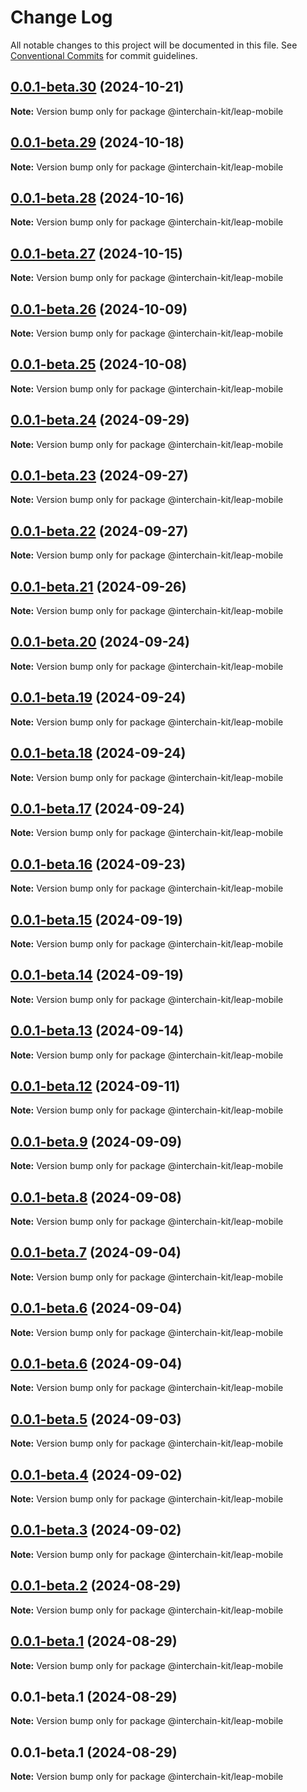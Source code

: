 # Change Log

All notable changes to this project will be documented in this file.
See [Conventional Commits](https://conventionalcommits.org) for commit guidelines.

## [0.0.1-beta.30](https://github.com/interchain-kit/leap-mobile/compare/@interchain-kit/leap-mobile@0.0.1-beta.29...@interchain-kit/leap-mobile@0.0.1-beta.30) (2024-10-21)

**Note:** Version bump only for package @interchain-kit/leap-mobile

## [0.0.1-beta.29](https://github.com/interchain-kit/leap-mobile/compare/@interchain-kit/leap-mobile@0.0.1-beta.28...@interchain-kit/leap-mobile@0.0.1-beta.29) (2024-10-18)

**Note:** Version bump only for package @interchain-kit/leap-mobile

## [0.0.1-beta.28](https://github.com/interchain-kit/leap-mobile/compare/@interchain-kit/leap-mobile@0.0.1-beta.27...@interchain-kit/leap-mobile@0.0.1-beta.28) (2024-10-16)

**Note:** Version bump only for package @interchain-kit/leap-mobile

## [0.0.1-beta.27](https://github.com/interchain-kit/leap-mobile/compare/@interchain-kit/leap-mobile@0.0.1-beta.26...@interchain-kit/leap-mobile@0.0.1-beta.27) (2024-10-15)

**Note:** Version bump only for package @interchain-kit/leap-mobile

## [0.0.1-beta.26](https://github.com/interchain-kit/leap-mobile/compare/@interchain-kit/leap-mobile@0.0.1-beta.25...@interchain-kit/leap-mobile@0.0.1-beta.26) (2024-10-09)

**Note:** Version bump only for package @interchain-kit/leap-mobile

## [0.0.1-beta.25](https://github.com/interchain-kit/leap-mobile/compare/@interchain-kit/leap-mobile@0.0.1-beta.24...@interchain-kit/leap-mobile@0.0.1-beta.25) (2024-10-08)

**Note:** Version bump only for package @interchain-kit/leap-mobile

## [0.0.1-beta.24](https://github.com/interchain-kit/leap-mobile/compare/@interchain-kit/leap-mobile@0.0.1-beta.23...@interchain-kit/leap-mobile@0.0.1-beta.24) (2024-09-29)

**Note:** Version bump only for package @interchain-kit/leap-mobile

## [0.0.1-beta.23](https://github.com/interchain-kit/leap-mobile/compare/@interchain-kit/leap-mobile@0.0.1-beta.22...@interchain-kit/leap-mobile@0.0.1-beta.23) (2024-09-27)

**Note:** Version bump only for package @interchain-kit/leap-mobile

## [0.0.1-beta.22](https://github.com/interchain-kit/leap-mobile/compare/@interchain-kit/leap-mobile@0.0.1-beta.21...@interchain-kit/leap-mobile@0.0.1-beta.22) (2024-09-27)

**Note:** Version bump only for package @interchain-kit/leap-mobile

## [0.0.1-beta.21](https://github.com/interchain-kit/leap-mobile/compare/@interchain-kit/leap-mobile@0.0.1-beta.20...@interchain-kit/leap-mobile@0.0.1-beta.21) (2024-09-26)

**Note:** Version bump only for package @interchain-kit/leap-mobile

## [0.0.1-beta.20](https://github.com/interchain-kit/leap-mobile/compare/@interchain-kit/leap-mobile@0.0.1-beta.19...@interchain-kit/leap-mobile@0.0.1-beta.20) (2024-09-24)

**Note:** Version bump only for package @interchain-kit/leap-mobile

## [0.0.1-beta.19](https://github.com/interchain-kit/leap-mobile/compare/@interchain-kit/leap-mobile@0.0.1-beta.18...@interchain-kit/leap-mobile@0.0.1-beta.19) (2024-09-24)

**Note:** Version bump only for package @interchain-kit/leap-mobile

## [0.0.1-beta.18](https://github.com/interchain-kit/leap-mobile/compare/@interchain-kit/leap-mobile@0.0.1-beta.17...@interchain-kit/leap-mobile@0.0.1-beta.18) (2024-09-24)

**Note:** Version bump only for package @interchain-kit/leap-mobile

## [0.0.1-beta.17](https://github.com/interchain-kit/leap-mobile/compare/@interchain-kit/leap-mobile@0.0.1-beta.16...@interchain-kit/leap-mobile@0.0.1-beta.17) (2024-09-24)

**Note:** Version bump only for package @interchain-kit/leap-mobile

## [0.0.1-beta.16](https://github.com/interchain-kit/leap-mobile/compare/@interchain-kit/leap-mobile@0.0.1-beta.15...@interchain-kit/leap-mobile@0.0.1-beta.16) (2024-09-23)

**Note:** Version bump only for package @interchain-kit/leap-mobile

## [0.0.1-beta.15](https://github.com/interchain-kit/leap-mobile/compare/@interchain-kit/leap-mobile@0.0.1-beta.14...@interchain-kit/leap-mobile@0.0.1-beta.15) (2024-09-19)

**Note:** Version bump only for package @interchain-kit/leap-mobile

## [0.0.1-beta.14](https://github.com/interchain-kit/leap-mobile/compare/@interchain-kit/leap-mobile@0.0.1-beta.13...@interchain-kit/leap-mobile@0.0.1-beta.14) (2024-09-19)

**Note:** Version bump only for package @interchain-kit/leap-mobile

## [0.0.1-beta.13](https://github.com/interchain-kit/leap-mobile/compare/@interchain-kit/leap-mobile@0.0.1-beta.12...@interchain-kit/leap-mobile@0.0.1-beta.13) (2024-09-14)

**Note:** Version bump only for package @interchain-kit/leap-mobile

## [0.0.1-beta.12](https://github.com/interchain-kit/leap-mobile/compare/@interchain-kit/leap-mobile@0.0.1-beta.9...@interchain-kit/leap-mobile@0.0.1-beta.12) (2024-09-11)

**Note:** Version bump only for package @interchain-kit/leap-mobile

## [0.0.1-beta.9](https://github.com/interchain-kit/leap-mobile/compare/@interchain-kit/leap-mobile@0.0.1-beta.8...@interchain-kit/leap-mobile@0.0.1-beta.9) (2024-09-09)

**Note:** Version bump only for package @interchain-kit/leap-mobile

## [0.0.1-beta.8](https://github.com/interchain-kit/leap-mobile/compare/@interchain-kit/leap-mobile@0.0.1-beta.7...@interchain-kit/leap-mobile@0.0.1-beta.8) (2024-09-08)

**Note:** Version bump only for package @interchain-kit/leap-mobile

## [0.0.1-beta.7](https://github.com/interchain-kit/leap-mobile/compare/@interchain-kit/leap-mobile@0.0.1-beta.6...@interchain-kit/leap-mobile@0.0.1-beta.7) (2024-09-04)

**Note:** Version bump only for package @interchain-kit/leap-mobile

## [0.0.1-beta.6](https://github.com/interchain-kit/leap-mobile/compare/@interchain-kit/leap-mobile@0.0.1-beta.6...@interchain-kit/leap-mobile@0.0.1-beta.6) (2024-09-04)

**Note:** Version bump only for package @interchain-kit/leap-mobile

## [0.0.1-beta.6](https://github.com/interchain-kit/leap-mobile/compare/@interchain-kit/leap-mobile@0.0.1-beta.5...@interchain-kit/leap-mobile@0.0.1-beta.6) (2024-09-04)

**Note:** Version bump only for package @interchain-kit/leap-mobile

## [0.0.1-beta.5](https://github.com/interchain-kit/leap-mobile/compare/@interchain-kit/leap-mobile@0.0.1-beta.4...@interchain-kit/leap-mobile@0.0.1-beta.5) (2024-09-03)

**Note:** Version bump only for package @interchain-kit/leap-mobile

## [0.0.1-beta.4](https://github.com/interchain-kit/leap-mobile/compare/@interchain-kit/leap-mobile@0.0.1-beta.2...@interchain-kit/leap-mobile@0.0.1-beta.4) (2024-09-02)

**Note:** Version bump only for package @interchain-kit/leap-mobile

## [0.0.1-beta.3](https://github.com/interchain-kit/leap-mobile/compare/@interchain-kit/leap-mobile@0.0.1-beta.2...@interchain-kit/leap-mobile@0.0.1-beta.3) (2024-09-02)

**Note:** Version bump only for package @interchain-kit/leap-mobile

## [0.0.1-beta.2](https://github.com/interchain-kit/leap-mobile/compare/@interchain-kit/leap-mobile@0.0.1-beta.1...@interchain-kit/leap-mobile@0.0.1-beta.2) (2024-08-29)

**Note:** Version bump only for package @interchain-kit/leap-mobile

## [0.0.1-beta.1](https://github.com/interchain-kit/leap-mobile/compare/@interchain-kit/leap-mobile@0.0.1-beta.1...@interchain-kit/leap-mobile@0.0.1-beta.1) (2024-08-29)

**Note:** Version bump only for package @interchain-kit/leap-mobile

## 0.0.1-beta.1 (2024-08-29)

**Note:** Version bump only for package @interchain-kit/leap-mobile

## 0.0.1-beta.1 (2024-08-29)

**Note:** Version bump only for package @interchain-kit/leap-mobile
